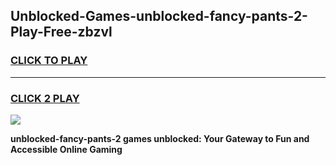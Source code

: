 
## Unblocked-Games-unblocked-fancy-pants-2-Play-Free-zbzvl
<h3>
<a href="https://premium76.site?title=unblocked-fancy-pants-2&ref=23A">CLICK TO PLAY</a></h3>
<hr>

<h3>
<a href="https://premium76.site?title=unblocked-fancy-pants-2&ref=23A">CLICK 2 PLAY</a>
  
</h3>

<a href="https://premium76.site?title=unblocked-fancy-pants-2&ref=23A"><img src="https://clearcache.store/games.png"></a>


**unblocked-fancy-pants-2 games unblocked: Your Gateway to Fun and Accessible Online Gaming**
